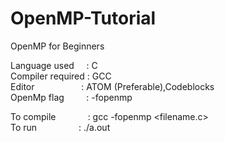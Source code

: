 # OpenMP-Tutorial
OpenMP for Beginners 

Language used  &nbsp;  &nbsp; : C <br />
Compiler required : GCC <br />
Editor &nbsp; &nbsp; &nbsp; &nbsp; &nbsp;  &nbsp;  &nbsp;  &nbsp;  &nbsp;     : ATOM (Preferable),Codeblocks <br />
OpenMp flag &nbsp;  &nbsp;  &nbsp;  &nbsp;  : -fopenmp <br />

To compile &nbsp;  &nbsp; &nbsp;  &nbsp;  &nbsp;  &nbsp;  : gcc -fopenmp <filename.c> <br />
To run &nbsp;  &nbsp; &nbsp;  &nbsp;  &nbsp;  &nbsp;  &nbsp; &nbsp;  : ./a.out <br />
